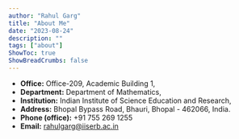 ```yaml
---
author: "Rahul Garg"
title: "About Me"
date: "2023-08-24"
description: ""
tags: ["about"]
ShowToc: true
ShowBreadCrumbs: false
---
```



- **Office:** Office-209, Academic Building 1,
- **Department:** Department of Mathematics,
- **Institution:** Indian Institute of Science Education and Research,
- **Address:** Bhopal Bypass Road, Bhauri, Bhopal - 462066, India.
- **Phone (office):** +91 755 269 1255
- **Email:** [rahulgarg@iiserb.ac.in](mailto:rahulgarg@iiserb.ac.in)
